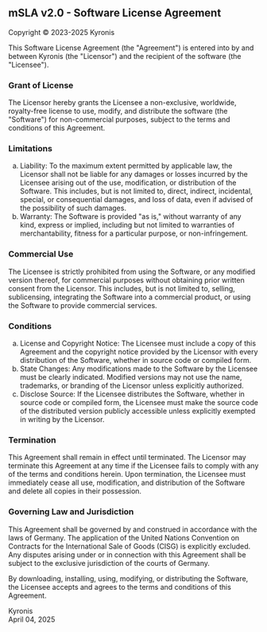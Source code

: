 ## mSLA v2.0 - Software License Agreement

Copyright © 2023-2025 Kyronis

This Software License Agreement (the "Agreement") is entered into by and between Kyronis (the "Licensor") and the recipient of the software (the "Licensee").

### Grant of License
The Licensor hereby grants the Licensee a non-exclusive, worldwide, royalty-free license to use, modify, and distribute the software (the "Software") for non-commercial purposes, subject to the terms and conditions of this Agreement.

### Limitations
<ol type="a">
    <li>Liability: To the maximum extent permitted by applicable law, the Licensor shall not be liable for any damages or losses incurred by the Licensee arising out of the use, modification, or distribution of the Software. This includes, but is not limited to, direct, indirect, incidental, special, or consequential damages, and loss of data, even if advised of the possibility of such damages.</li>
    <li>Warranty: The Software is provided "as is," without warranty of any kind, express or implied, including but not limited to warranties of merchantability, fitness for a particular purpose, or non-infringement.</li>
</ol>

### Commercial Use
The Licensee is strictly prohibited from using the Software, or any modified version thereof, for commercial purposes without obtaining prior written consent from the Licensor. This includes, but is not limited to, selling, sublicensing, integrating the Software into a commercial product, or using the Software to provide commercial services.

### Conditions
<ol type="a">
    <li>License and Copyright Notice: The Licensee must include a copy of this Agreement and the copyright notice provided by the Licensor with every distribution of the Software, whether in source code or compiled form.</li>
    <li>State Changes: Any modifications made to the Software by the Licensee must be clearly indicated. Modified versions may not use the name, trademarks, or branding of the Licensor unless explicitly authorized.</li>
    <li>Disclose Source: If the Licensee distributes the Software, whether in source code or compiled form, the Licensee must make the source code of the distributed version publicly accessible unless explicitly exempted in writing by the Licensor.</li>
</ol>

### Termination
This Agreement shall remain in effect until terminated. The Licensor may terminate this Agreement at any time if the Licensee fails to comply with any of the terms and conditions herein. Upon termination, the Licensee must immediately cease all use, modification, and distribution of the Software and delete all copies in their possession.

### Governing Law and Jurisdiction
This Agreement shall be governed by and construed in accordance with the laws of Germany. The application of the United Nations Convention on Contracts for the International Sale of Goods (CISG) is explicitly excluded. Any disputes arising under or in connection with this Agreement shall be subject to the exclusive jurisdiction of the courts of Germany.

By downloading, installing, using, modifying, or distributing the Software, the Licensee accepts and agrees to the terms and conditions of this Agreement.

Kyronis<br>April 04, 2025